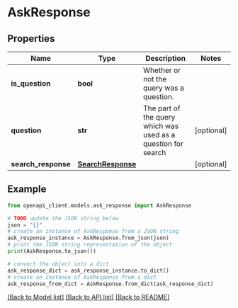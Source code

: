 # AskResponse


## Properties

Name | Type | Description | Notes
------------ | ------------- | ------------- | -------------
**is_question** | **bool** | Whether or not the query was a question. | 
**question** | **str** | The part of the query which was used as a question for search | [optional] 
**search_response** | [**SearchResponse**](SearchResponse.md) |  | [optional] 

## Example

```python
from openapi_client.models.ask_response import AskResponse

# TODO update the JSON string below
json = "{}"
# create an instance of AskResponse from a JSON string
ask_response_instance = AskResponse.from_json(json)
# print the JSON string representation of the object
print(AskResponse.to_json())

# convert the object into a dict
ask_response_dict = ask_response_instance.to_dict()
# create an instance of AskResponse from a dict
ask_response_from_dict = AskResponse.from_dict(ask_response_dict)
```
[[Back to Model list]](../README.md#documentation-for-models) [[Back to API list]](../README.md#documentation-for-api-endpoints) [[Back to README]](../README.md)


